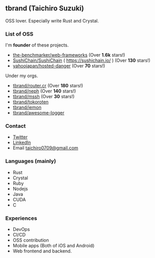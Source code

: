 ## tbrand (Taichiro Suzuki)

OSS lover. Especially write Rust and Crystal.

### List of OSS

I'm **founder** of these projects.
- [the-benchmarker/web-frameworks](https://github.com/the-benchmarker/web-frameworks) (Over **1.6k** stars!)
- [SushiChain/SushiChain](https://github.com/SushiChain/SushiChain) ( https://sushichain.io/ ) (Over **130** stars!)
- [yahoojapan/hosted-danger](https://github.com/yahoojapan/hosted-danger) (Over **70** stars!)

Under my orgs.
- [tbrand/router.cr](https://github.com/tbrand/router.cr) (Over **180** stars!)
- [tbrand/neph](https://github.com/tbrand/neph) (Over **140** stars!)
- [tbrand/mssh](https://github.com/tbrand/mssh) (Over **30** stars!)
- [tbrand/tokoroten](https://github.com/tbrand/tokoroten)
- [tbrand/iemon](https://github.com/tbrand/iemon)
- [tbrand/awesome-logger](https://github.com/tbrand/awesome-logger)

### Contact
- [Twitter](https://twitter.com/taichiro_dev)
- [LinkedIn](https://www.linkedin.com/in/taichiro-suzuki-888429133/)
- Email taichiro0709@gmail.com

### Languages (mainly)
- Rust
- Crystal
- Ruby
- Nodejs
- Java
- CUDA
- C

### Experiences
- DevOps
- CI/CD
- OSS contribution
- Mobile apps (Both of iOS and Android)
- Web frontend and backend.
